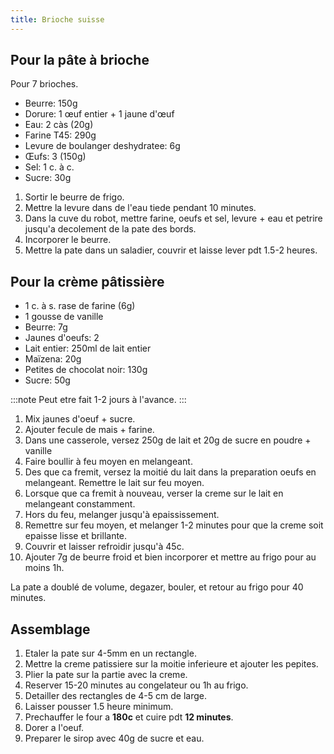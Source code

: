 ```yaml
---
title: Brioche suisse
---
```


## Pour la pâte à brioche

Pour 7 brioches.

- Beurre: 150g
- Dorure: 1 œuf entier + 1 jaune d'œuf
- Eau: 2 càs (20g)
- Farine T45: 290g
- Levure de boulanger deshydratee: 6g
- Œufs: 3 (150g)
- Sel: 1 c. à c.
- Sucre: 30g

1. Sortir le beurre de frigo.
1. Mettre la levure dans de l'eau tiede pendant 10 minutes.
1. Dans la cuve du robot, mettre farine, oeufs et sel, levure + eau et petrire jusqu'a decolement de la pate des bords.
1. Incorporer le beurre.
1. Mettre la pate dans un saladier, couvrir et laisse lever pdt 1.5-2 heures.

## Pour la crème pâtissière

- 1 c. à s. rase de farine (6g)
- 1 gousse de vanille
- Beurre: 7g
- Jaunes d'oeufs: 2
- Lait entier: 250ml de lait entier
- Maïzena: 20g
- Petites de chocolat noir: 130g
- Sucre: 50g

:::note
Peut etre fait 1-2 jours à l'avance.
:::

1. Mix jaunes d'oeuf + sucre.
1. Ajouter fecule de mais + farine.
1. Dans une casserole, versez 250g de lait et 20g de sucre en poudre + vanille
1. Faire boullir à feu moyen en melangeant.
1. Des que ca fremit, versez la moitié du lait dans la preparation oeufs en melangeant. Remettre le lait sur feu moyen.
1. Lorsque que ca fremit à nouveau, verser la creme sur le lait en melangeant constamment.
1. Hors du feu, melanger jusqu'à  epaississement.
1. Remettre sur feu moyen, et melanger 1-2 minutes pour que la creme soit epaisse lisse et brillante.
1. Couvrir et laisser refroidir jusqu'à 45c.
1. Ajouter 7g de beurre froid et bien incorporer et mettre au frigo pour au moins 1h.

La pate a doublé de volume, degazer, bouler, et retour au frigo pour 40 minutes.

## Assemblage

1. Etaler la pate sur 4-5mm en un rectangle.
1. Mettre la creme patissiere sur la moitie inferieure et ajouter les pepites.
1. Plier la pate sur la partie avec la creme.
1. Reserver 15-20 minutes au congelateur ou 1h au frigo.
1. Detailler des rectangles de 4-5 cm de large.
1. Laisser pousser 1.5 heure minimum.
1. Prechauffer le four a **180c** et cuire pdt **12 minutes**.
1. Dorer a l'oeuf.
1. Preparer le sirop avec 40g de sucre et eau.
